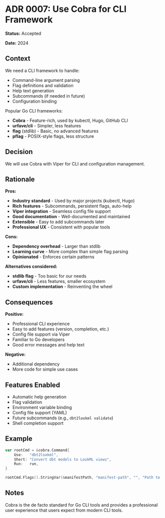 # ADR 0007: Use Cobra for CLI Framework

**Status:** Accepted

**Date:** 2024

## Context

We need a CLI framework to handle:
- Command-line argument parsing
- Flag definitions and validation
- Help text generation
- Subcommands (if needed in future)
- Configuration binding

Popular Go CLI frameworks:
- **Cobra** - Feature-rich, used by kubectl, Hugo, GitHub CLI
- **urfave/cli** - Simpler, less features
- **flag** (stdlib) - Basic, no advanced features
- **pflag** - POSIX-style flags, less structure

## Decision

We will use Cobra with Viper for CLI and configuration management.

## Rationale

**Pros:**
- **Industry standard** - Used by major projects (kubectl, Hugo)
- **Rich features** - Subcommands, persistent flags, auto-help
- **Viper integration** - Seamless config file support
- **Good documentation** - Well-documented and maintained
- **Extensible** - Easy to add subcommands later
- **Professional UX** - Consistent with popular tools

**Cons:**
- **Dependency overhead** - Larger than stdlib
- **Learning curve** - More complex than simple flag parsing
- **Opinionated** - Enforces certain patterns

**Alternatives considered:**
- **stdlib flag** - Too basic for our needs
- **urfave/cli** - Less features, smaller ecosystem
- **Custom implementation** - Reinventing the wheel

## Consequences

**Positive:**
- Professional CLI experience
- Easy to add features (version, completion, etc.)
- Config file support via Viper
- Familiar to Go developers
- Good error messages and help text

**Negative:**
- Additional dependency
- More code for simple use cases

## Features Enabled

- Automatic help generation
- Flag validation
- Environment variable binding
- Config file support (YAML)
- Future subcommands (e.g., `dbt2lookml validate`)
- Shell completion support

## Example

```go
var rootCmd = &cobra.Command{
    Use:   "dbt2lookml",
    Short: "Convert dbt models to LookML views",
    Run:   run,
}

rootCmd.Flags().StringVar(&manifestPath, "manifest-path", "", "Path to manifest.json")
```

## Notes

Cobra is the de facto standard for Go CLI tools and provides a professional user experience that users expect from modern CLI tools.
